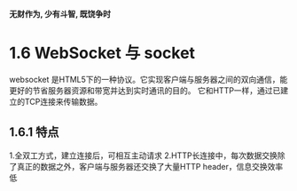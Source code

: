 **无财作为, 少有斗智, 既饶争时**


1.6 WebSocket 与 socket
=================

websocket 是HTML5下的一种协议。它实现客户端与服务器之间的双向通信，能更好的节省服务器资源和带宽并达到实时通讯的目的。
它和HTTP一样，通过已建立的TCP连接来传输数据。

## 1.6.1 特点

1.全双工方式，建立连接后，可相互主动请求
2.HTTP长连接中，每次数据交换除了真正的数据之外，客户端与服务器还交换了大量HTTP header，信息交换效率低






